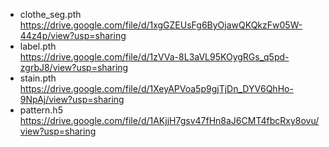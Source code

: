 - clothe_seg.pth  
  https://drive.google.com/file/d/1xgGZEUsFg6ByOjawQKQkzFw05W-44z4p/view?usp=sharing  
- label.pth  
  https://drive.google.com/file/d/1zVVa-8L3aVL95KOygRGs_q5pd-zgrbJ8/view?usp=sharing  
- stain.pth  
  https://drive.google.com/file/d/1XeyAPVoa5p9gjTjDn_DYV6QhHo-9NpAj/view?usp=sharing  
- pattern.h5  
  https://drive.google.com/file/d/1AKjjH7gsv47fHn8aJ6CMT4fbcRxy8ovu/view?usp=sharing  
